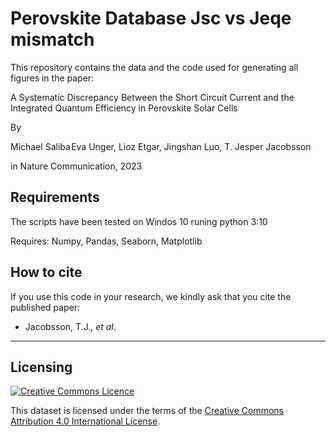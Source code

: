 # Perovskite Database Jsc vs Jeqe mismatch

This repository contains the data and the code used for generating all figures in the paper:

A Systematic Discrepancy Between the Short Circuit Current and the
Integrated Quantum Efficiency in Perovskite Solar Cells

By

Michael Saliba Eva Unger, Lioz Etgar, Jingshan Luo, T. Jesper Jacobsson

in Nature Communication, 2023


## Requirements
The scripts have been tested on Windos 10 runing python 3:10

Requires: Numpy, Pandas, Seaborn, Matplotlib


## How to cite

If you use this code in your research, we kindly ask that you cite the published paper:

- Jacobsson, T.J., *et al*.
---

## Licensing

<a rel="license" href="http://creativecommons.org/licenses/by/4.0/"><img alt="Creative Commons
Licence" style="border-width:0" src="https://i.creativecommons.org/l/by/4.0/80x15.png" /></a><br />

This dataset is licensed under the terms of the [Creative Commons Attribution 4.0 International
License](http://creativecommons.org/licenses/by/4.0/).
